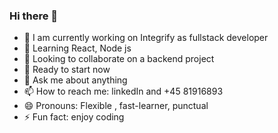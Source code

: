 ### Hi there 👋




- 🔭 I am currently working on Integrify as fullstack developer
- 🌱 Learning React, Node js
- 👯 Looking to collaborate on a backend project
- 🤔 Ready to start now
- 💬 Ask me about anything
- 📫 How to reach me: linkedIn and +45 81916893
- 😄 Pronouns: Flexible , fast-learner, punctual
- ⚡ Fun fact: enjoy coding

